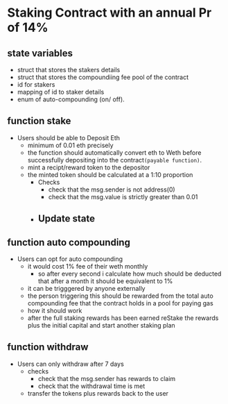 # Staking Contract with an annual Pr of 14%

## state variables

- struct that stores the stakers details
- struct that stores the compoundiing fee pool of the contract
- id for stakers
- mapping of id to staker details
- enum of auto-compounding (on/ off).

## function stake

- Users should be able to Deposit Eth
  - minimum of 0.01 eth precisely
  - the function should automatically convert eth to Weth before successfully depositing into the contract`(payable function)`.
  - mint a recipt/reward token to the depositor
  - the minted token should be calculated at a 1:10 proportion
    - Checks
      - check that the msg.sender is not address(0)
      - check that the msg.value is strictly greater than 0.01
    - ## Update state

## function auto compounding

- Users can opt for auto compounding
  - it would cost 1% fee of their weth monthly
    - so after every second i calculate how much should be deducted that after a month it should be equivalent to 1%
  - it can be trigggered by anyone externally
  - the person triggering this should be rewarded from the total auto compounding fee that the contract holds in a pool for paying gas
  - how it should work
  - after the full staking rewards has been earned reStake the rewards plus the initial capital and start another staking plan

## function withdraw

- Users can only withdraw after 7 days
  - checks
    - check that the msg.sender has rewards to claim
    - check that the withdrawal time is met
  - transfer the tokens plus rewards back to the user
